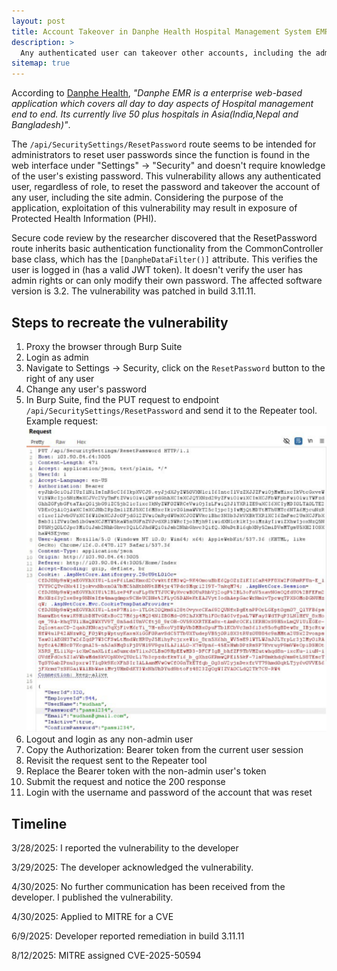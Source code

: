 ```yaml
---
layout: post
title: Account Takeover in Danphe Health Hospital Management System EMR version 3.2
description: >
  Any authenticated user can takeover other accounts, including the admin account, due to Broken Function Level Authorization on the /api/SecuritySettings/ResetPassword endpoint.
sitemap: true
---
```


According to [Danphe Health](https://opensource-emr.github.io/hospital-management-emr/), *"Danphe EMR is a enterprise web-based application which covers all day to day aspects of Hospital management end to end. Its currently live 50 plus hospitals in Asia(India,Nepal and Bangladesh)"*.

The `/api/SecuritySettings/ResetPassword` route seems to be intended for administrators to reset user passwords since the function is found in the web interface under "Settings" -> "Security" and doesn't require knowledge of the user's existing password. This vulnerability allows any authenticated user, regardless of role, to reset the password and takeover the account of any user, including the site admin. Considering the purpose of the application, exploitation of this vulnerability may result in exposure of Protected Health Information (PHI).

Secure code review by the researcher discovered that the ResetPassword route inherits basic authentication functionality from the CommonController base class, which has the `[DanpheDataFilter()]` attribute. This verifies the user is logged in (has a valid JWT token). It doesn't verify the user has admin rights or can only modify their own password. The affected software version is 3.2. The vulnerability was patched in build 3.11.11.

## Steps to recreate the vulnerability

1. Proxy the browser through Burp Suite
2. Login as admin
2. Navigate to Settings -> Security, click on the `ResetPassword` button to the right of any user
3. Change any user's password
4. In Burp Suite, find the PUT request to endpoint `/api/SecuritySettings/ResetPassword` and send it to the Repeater tool. Example request: ![Example PUT request](/assets/img/blog/DanphePUT.png)
5. Logout and login as any non-admin user
6. Copy the Authorization: Bearer token from the current user session
7. Revisit the request sent to the Repeater tool
8. Replace the Bearer token with the non-admin user's token
9. Submit the request and notice the 200 response
10. Login with the username and password of the account that was reset

## Timeline

3/28/2025: I reported the vulnerability to the developer

3/29/2025: The developer acknowledged the vulnerability.

4/30/2025: No further communication has been received from the developer. I published the vulnerability.

4/30/2025: Applied to MITRE for a CVE

6/9/2025: Developer reported remediation in build 3.11.11

8/12/2025: MITRE assigned CVE-2025-50594